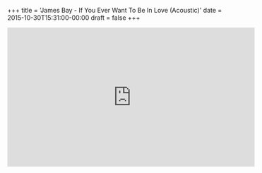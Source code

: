 +++
title = 'James Bay - If You Ever Want To Be In Love (Acoustic)'
date = 2015-10-30T15:31:00-00:00
draft = false
+++

<iframe width="560" height="315" src="https://www.youtube.com/embed/jCNKLS9dC_A?si=-snlClCcaJ_bBeQV" title="YouTube video player" frameborder="0" allow="accelerometer; autoplay; clipboard-write; encrypted-media; gyroscope; picture-in-picture; web-share" referrerpolicy="strict-origin-when-cross-origin" allowfullscreen></iframe>
